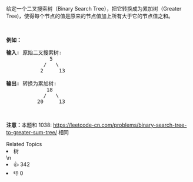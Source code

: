 <p>给定一个二叉搜索树（Binary Search Tree），把它转换成为累加树（Greater Tree)，使得每个节点的值是原来的节点值加上所有大于它的节点值之和。</p>

<p>&nbsp;</p>

<p><strong>例如：</strong></p>

<pre><strong>输入:</strong> 原始二叉搜索树:
              5
            /   \
           2     13

<strong>输出:</strong> 转换为累加树:
             18
            /   \
          20     13
</pre>

<p>&nbsp;</p>

<p><strong>注意：</strong>本题和 1038:&nbsp;<a href="https://leetcode-cn.com/problems/binary-search-tree-to-greater-sum-tree/">https://leetcode-cn.com/problems/binary-search-tree-to-greater-sum-tree/</a> 相同</p>
<div><div>Related Topics</div><div><li>树</li></div></div>\n<div><li>👍 342</li><li>👎 0</li></div>